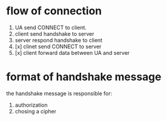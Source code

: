 # flow of connection

1. UA send CONNECT to client.
2. client send handshake to server
3. server respond handshake to client
4. [x] clinet send CONNECT to server
5. [x] client forward data between UA and server

# format of handshake message

the handshake message is responsible for:

1) authorization
2) chosing a cipher
